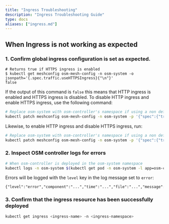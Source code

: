 ```yaml
---
title: "Ingress Troubleshooting"
description: "Ingress Troubleshooting Guide"
type: docs
aliases: ["ingress.md"]
---
```


## When Ingress is not working as expected

### 1. Confirm global ingress configuration is set as expected.

```console
# Returns true if HTTPS ingress is enabled
$ kubectl get meshconfig osm-mesh-config -n osm-system -o jsonpath='{.spec.traffic.useHTTPSIngress}{"\n"}'
false
```

If the output of this command is `false` this means that HTTP ingress is enabled and HTTPS ingress is disabled. To disable HTTP ingress and enable HTTPS ingress, use the following command:

```bash
# Replace osm-system with osm-controller's namespace if using a non default namespace
kubectl patch meshconfig osm-mesh-config -n osm-system -p '{"spec":{"traffic":{"useHTTPSIngress":true}}}'  --type=merge
```

Likewise, to enable HTTP ingress and disable HTTPS ingress, run:

```bash
# Replace osm-system with osm-controller's namespace if using a non default namespace
kubectl patch meshconfig osm-mesh-config -n osm-system -p '{"spec":{"traffic":{"useHTTPSIngress":false}}}'  --type=merge
```

### 2. Inspect OSM controller logs for errors

```bash
# When osm-controller is deployed in the osm-system namespace
kubectl logs -n osm-system $(kubectl get pod -n osm-system -l app=osm-controller -o jsonpath='{.items[0].metadata.name}')
```

Errors will be logged with the `level` key in the log message set to `error`:
```console
{"level":"error","component":"...","time":"...","file":"...","message":"..."}
```

### 3. Confirm that the ingress resource has been successfully deployed

```bash
kubectl get ingress <ingress-name> -n <ingress-namespace>
```
